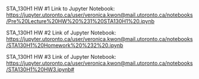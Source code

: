 STA_130H1 HW #1 Link to Jupyter Notebook: https://jupyter.utoronto.ca/user/veronica.kwon@mail.utoronto.ca/notebooks/Pre%20Lecture%20HW%20%231%20STA130H1%20.ipynb

STA_130H1 HW #2 Link of Jupyter Notebook: https://jupyter.utoronto.ca/user/veronica.kwon@mail.utoronto.ca/notebooks/STA130H1%20Homework%20%232%20.ipynb

STA_130H1 HW #3 Link of Jupyter Notebook: https://jupyter.utoronto.ca/user/veronica.kwon@mail.utoronto.ca/notebooks/STA130H1%20HW3.ipynb#
